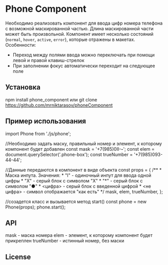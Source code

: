 
# Phone Component
Необходимо реализовать компонент для ввода цифр номера телефона с возможной маскированной частью. Длина маскированной части может быть произвольной.
Компонент имеет несколько состояний (`normal`, `hover`, `active`, `error`), которые отражены в макетах.
Особенности:
+ Переход между полями ввода можно переключать при помощи левой и правой клавиш-стрелок
+ При заполнении фокус автоматически переходит на следующее поле 
## Установка
npm install phone_component
или
git clone https://github.com/mrniktarasov/phoneComponent
## Пример использования
import Phone from './js/phone';

  //Необходимо задать маску, правильный номер и элемент, к которому компонент будет добавлен
  const mask = '+7(985)0II-**-**';
  const elem = document.querySelector('.phone-box');
  const trueNumber = '+7(985)093-44-44';

  //Данные передаются в компонент в виде объекта
  const props = {
    /**
    * Маска инпута. Значения:
    * "I" - одиночный инпут для ввода одной цифры
    * "X" - серый блок с символом "X"
    * "*" - серый блок с символом "●"
    * <цифра> - серый блок с введенной цифрой
    * <не цифра> - символ отображается "как есть"
    */
    mask,
    elem,
    trueNumber,
  };

  //созадется класс и вызывается метод start()
  const phone = new Phone(props);
  phone.start();

## API
mask - маска номера
elem - элемент, к которому компонент будет прикреплен
trueNumber - истинный номер, без маски
## License

